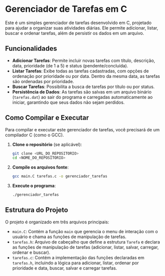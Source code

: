 # Gerenciador de Tarefas em C

Este é um simples gerenciador de tarefas desenvolvido em C, projetado para ajudar a organizar suas atividades diárias. Ele permite adicionar, listar, buscar e ordenar tarefas, além de persistir os dados em um arquivo.



## Funcionalidades

- **Adicionar Tarefas**: Permite incluir novas tarefas com título, descrição, data, prioridade (de 1 a 5) e status (pendente/concluída).
- **Listar Tarefas**: Exibe todas as tarefas cadastradas, com opções de ordenação por prioridade ou por data. Dentro da mesma data, as tarefas são ordenadas por prioridade.
- **Buscar Tarefas**: Possibilita a busca de tarefas por título ou por status.
- **Persistência de Dados**: As tarefas são salvas em um arquivo binário (`tarefas.dat`) ao sair do programa e carregadas automaticamente ao iniciar, garantindo que seus dados não sejam perdidos.



## Como Compilar e Executar

Para compilar e executar este gerenciador de tarefas, você precisará de um compilador C (como o GCC).

1.  **Clone o repositório** (se aplicável):

    ```bash
    git clone <URL_DO_REPOSITORIO>
    cd <NOME_DO_REPOSITORIO>
    ```

2.  **Compile os arquivos fonte**:

    ```bash
    gcc main.C tarefas.c -o gerenciador_tarefas
    ```

3.  **Execute o programa**:

    ```bash
    ./gerenciador_tarefas
    ```



## Estrutura do Projeto

O projeto é organizado em três arquivos principais:

-   `main.C`: Contém a função `main` que gerencia o menu de interação com o usuário e chama as funções de manipulação de tarefas.
-   `tarefas.h`: Arquivo de cabeçalho que define a estrutura `Tarefa` e declara as funções de manipulação de tarefas (adicionar, listar, salvar, carregar, ordenar e buscar).
-   `tarefas.c`: Contém a implementação das funções declaradas em `tarefas.h`, incluindo a lógica para adicionar, listar, ordenar por prioridade e data, buscar, salvar e carregar tarefas.